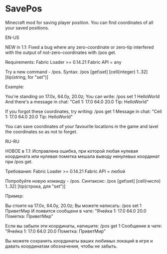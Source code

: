 # SavePos
Minecraft mod for saving player position. You can find coordinates of all your saved positions.

EN-US

NEW in 1.1:
Fixed a bug where any zero-coordinate or zero-tip interfered with the output of not-zero-coordinates with /pos get.

Requirements:
Fabric Loader >= 0.14.21
Fabric API = any

Try a new command - /pos.
Syntax:  /pos [get\set] [cell(integer) 1..32] [tip(string, for "set")]

Example:

You're standing on 17.0x, 64.0y, 20.0z;
You can write:  /pos set 1 HelloWorld
And there's a message in chat:
"Cell 1: 17.0 64.0 20.0
  Tip: HelloWorld"
  
If you forgot these coordinates, try writing:  /pos get 1
Message in chat:
"Cell 1: 17.0 64.0 20.0
  Tip: HelloWorld"

You can save coordinates of your favourite locations in the game and lavel the coordinates so as not to forget.

RU-RU

НОВОЕ в 1.1:
Исправлена ошибка, при которой любая нулевая координата или нулевая пометка мешала выводу ненулевых координат при /pos get.

Требования:
Fabric Loader >= 0.14.21
Fabric API = любой

Попробуйте новую команду - /pos.
Синтаксис:  /pos [get\set] [cell(число) 1..32] [tip(строка, для "set")]

Пример:

Вы стоите на 17.0x, 64.0y, 20.0z;
Вы можете написать:  /pos set 1 ПриветМир
И появится сообщени в чате:
"Ячейка 1: 17.0 64.0 20.0
  Пометка: ПриветМир"
  
Если вы забыли эти координаты, напишите:  /pos get 1
Сообщение в чате:
"Ячейка 1: 17.0 64.0 20.0
  Пометка: ПриветМир"

Вы можете сохранять координаты ваших любимых локаций в игре и давать координатам обозначения, чтобы не забыть.
